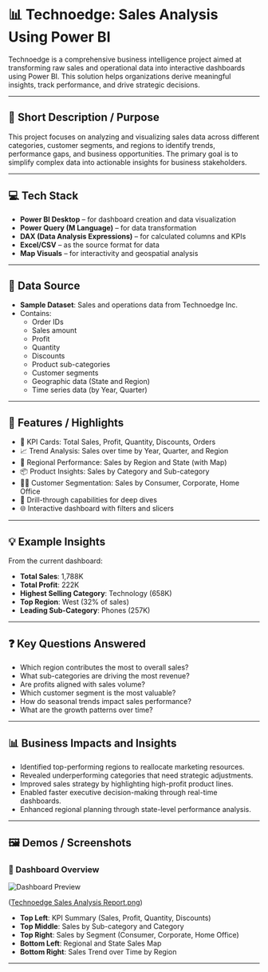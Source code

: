 # 📊 Technoedge: Sales Analysis Using Power BI

Technoedge is a comprehensive business intelligence project aimed at transforming raw sales and operational data into interactive dashboards using Power BI. This solution helps organizations derive meaningful insights, track performance, and drive strategic decisions.

---

## 📝 Short Description / Purpose

This project focuses on analyzing and visualizing sales data across different categories, customer segments, and regions to identify trends, performance gaps, and business opportunities. The primary goal is to simplify complex data into actionable insights for business stakeholders.

---

## 💻 Tech Stack

- **Power BI Desktop** – for dashboard creation and data visualization  
- **Power Query (M Language)** – for data transformation  
- **DAX (Data Analysis Expressions)** – for calculated columns and KPIs  
- **Excel/CSV** – as the source format for data  
- **Map Visuals** – for interactivity and geospatial analysis

---

## 📁 Data Source

- **Sample Dataset**: Sales and operations data from Technoedge Inc.
- Contains:
  - Order IDs
  - Sales amount
  - Profit
  - Quantity
  - Discounts
  - Product sub-categories
  - Customer segments
  - Geographic data (State and Region)
  - Time series data (by Year, Quarter)

---

## 🌟 Features / Highlights

- 📌 KPI Cards: Total Sales, Profit, Quantity, Discounts, Orders  
- 📈 Trend Analysis: Sales over time by Year, Quarter, and Region  
- 📍 Regional Performance: Sales by Region and State (with Map)  
- 📦 Product Insights: Sales by Category and Sub-category  
- 🧑‍💼 Customer Segmentation: Sales by Consumer, Corporate, Home Office  
- 🎯 Drill-through capabilities for deep dives  
- 🌐 Interactive dashboard with filters and slicers  

---

## 💡 Example Insights

From the current dashboard:

- **Total Sales**: 1,788K  
- **Total Profit**: 222K  
- **Highest Selling Category**: Technology (658K)  
- **Top Region**: West (32% of sales)  
- **Leading Sub-Category**: Phones (257K)

---

## ❓ Key Questions Answered

- Which region contributes the most to overall sales?
- What sub-categories are driving the most revenue?
- Are profits aligned with sales volume?
- Which customer segment is the most valuable?
- How do seasonal trends impact sales performance?
- What are the growth patterns over time?

---

## 📊 Business Impacts and Insights

- Identified top-performing regions to reallocate marketing resources.
- Revealed underperforming categories that need strategic adjustments.
- Improved sales strategy by highlighting high-profit product lines.
- Enabled faster executive decision-making through real-time dashboards.
- Enhanced regional planning through state-level performance analysis.

---

## 🖼️ Demos / Screenshots

### 📌 Dashboard Overview
![Dashboard Preview](https://github.com/deepakyenechawandi/Technoedge_Sales_Analysis_Power_BI_Project/blob/main/Output/Technoedge%20Sales%20Analysis%20Report.png)

([Technoedge Sales Analysis Report.png](https://github.com/deepakyenechawandi/Technoedge_Sales_Analysis_Power_BI_Project/blob/main/Output/Technoedge%20Sales%20Analysis%20Report.png))


- **Top Left**: KPI Summary (Sales, Profit, Quantity, Discounts)
- **Top Middle**: Sales by Sub-category and Category
- **Top Right**: Sales by Segment (Consumer, Corporate, Home Office)
- **Bottom Left**: Regional and State Sales Map
- **Bottom Right**: Sales Trend over Time by Region

---
